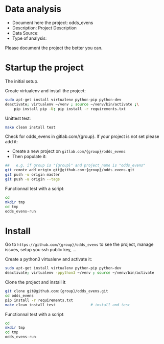 # Data analysis
- Document here the project: odds_evens
- Description: Project Description
- Data Source:
- Type of analysis:

Please document the project the better you can.

# Startup the project

The initial setup.

Create virtualenv and install the project:
```bash
sudo apt-get install virtualenv python-pip python-dev
deactivate; virtualenv ~/venv ; source ~/venv/bin/activate ;\
    pip install pip -U; pip install -r requirements.txt
```

Unittest test:
```bash
make clean install test
```

Check for odds_evens in gitlab.com/{group}.
If your project is not set please add it:

- Create a new project on `gitlab.com/{group}/odds_evens`
- Then populate it:

```bash
##   e.g. if group is "{group}" and project_name is "odds_evens"
git remote add origin git@github.com:{group}/odds_evens.git
git push -u origin master
git push -u origin --tags
```

Functionnal test with a script:

```bash
cd
mkdir tmp
cd tmp
odds_evens-run
```

# Install

Go to `https://github.com/{group}/odds_evens` to see the project, manage issues,
setup you ssh public key, ...

Create a python3 virtualenv and activate it:

```bash
sudo apt-get install virtualenv python-pip python-dev
deactivate; virtualenv -ppython3 ~/venv ; source ~/venv/bin/activate
```

Clone the project and install it:

```bash
git clone git@github.com:{group}/odds_evens.git
cd odds_evens
pip install -r requirements.txt
make clean install test                # install and test
```
Functionnal test with a script:

```bash
cd
mkdir tmp
cd tmp
odds_evens-run
```

